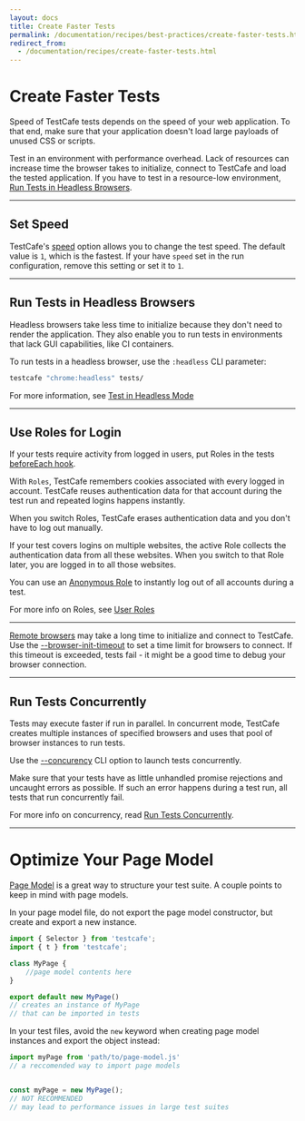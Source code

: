 ```yaml
---
layout: docs
title: Create Faster Tests
permalink: /documentation/recipes/best-practices/create-faster-tests.html
redirect_from:
  - /documentation/recipes/create-faster-tests.html
---
```

# Create Faster Tests

Speed of TestCafe tests depends on the speed of your web application. To that end, make sure that your application doesn't load large payloads of unused CSS or scripts.

Test in an environment with performance overhead. Lack of resources can increase time the browser takes to initialize, connect to TestCafe and load the tested application. If you have to test in a resource-low environment, [Run Tests in Headless Browsers](#run-tests-in-headless-browsers).

----------------------------------

## Set Speed

TestCafe's [speed](../../reference/command-line-interface.md#--speed-factor) option allows you to change the test speed. The default value is `1`, which is the fastest. If your have `speed` set in the run configuration, remove this setting or set it to `1`.

----------------------------------

## Run Tests in Headless Browsers

Headless browsers take less time to initialize because they don't need to render the application. They also enable you to run tests in environments that lack GUI capabilities, like CI containers.

To run tests in a headless browser, use the `:headless` CLI parameter:

```sh
testcafe "chrome:headless" tests/
```

For more information, see [Test in Headless Mode](../../guides/concepts/browsers.md#test-in-headless-mode)

----------------------------------

## Use Roles for Login

If your tests require activity from logged in users, put Roles in the tests [beforeEach hook](../../reference/test-api/fixture/beforeeach.md).

With `Roles`, TestCafe remembers cookies associated with every logged in account. TestCafe reuses authentication data for that account during the test run and repeated logins happens instantly. 

When you switch Roles, TestCafe erases authentication data and you don't have to log out manually.

If your test covers logins on multiple websites, the active Role collects the authentication data from all these websites. When you switch to that Role later, you are logged in to all those websites.

You can use an [Anonymous Role](../../guides/advanced-guides/authentication.md#anonymous-role) to instantly log out of all accounts during a test.

For more info on Roles, see [User Roles](../../guides/advanced-guides/authentication.md#user-roles)

----------------------------------

[Remote browsers](../../guides/concepts/browsers.md#browsers-on-remote-devices) may take a long time to initialize and connect to TestCafe. Use the  [--browser-init-timeout](../../reference/command-line-interface.md#--browser-init-timeout-ms) to set a time limit for browsers to connect. If this timeout is exceeded, tests fail - it might be a good time to debug your browser connection.

----------------------------------

## Run Tests Concurrently

Tests may execute faster if run in parallel. In concurrent mode, TestCafe creates multiple instances of specified browsers and uses that pool of browser instances to run tests.

Use the [--concurency](../../reference/command-line-interface.md#-c-n---concurrency-n) CLI option to launch tests concurrently.

Make sure that your tests have as little unhandled promise rejections and uncaught errors as possible. If such an error happens during a test run, all tests that run concurrently fail.

For more info on concurrency, read [Run Tests Concurrently](../../guides/basic-guides/run-tests.md#run-tests-concurrently).

----------------------------------

# Optimize Your Page Model

[Page Model](../../guides/concepts/page-model.md) is a great way to structure your test suite. A couple points to keep in mind with page models.

In your page model file, do not export the page model constructor, but create and export a new instance.

```js
import { Selector } from 'testcafe';
import { t } from 'testcafe';

class MyPage {
    //page model contents here
}

export default new MyPage()
// creates an instance of MyPage
// that can be imported in tests
```

In your test files, avoid the `new` keyword when creating page model instances and export the object instead:

```js
import myPage from 'path/to/page-model.js'
// a reccomended way to import page models


const myPage = new MyPage();
// NOT RECOMMENDED
// may lead to performance issues in large test suites
```

